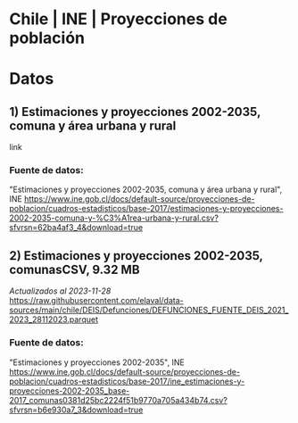 # Chile | INE | Proyecciones de población

# Datos
## 1) Estimaciones y proyecciones 2002-2035, comuna y área urbana y rural
link


### Fuente de datos:
"Estimaciones y proyecciones 2002-2035, comuna y área urbana y rural", INE
https://www.ine.gob.cl/docs/default-source/proyecciones-de-poblacion/cuadros-estadisticos/base-2017/estimaciones-y-proyecciones-2002-2035-comuna-y-%C3%A1rea-urbana-y-rural.csv?sfvrsn=62ba4af3_4&download=true


## 2) Estimaciones y proyecciones 2002-2035, comunasCSV, 9.32 MB



*Actualizados al 2023-11-28*<br>
https://raw.githubusercontent.com/elaval/data-sources/main/chile/DEIS/Defunciones/DEFUNCIONES_FUENTE_DEIS_2021_2023_28112023.parquet

### Fuente de datos:
"Estimaciones y proyecciones 2002-2035", INE
https://www.ine.gob.cl/docs/default-source/proyecciones-de-poblacion/cuadros-estadisticos/base-2017/ine_estimaciones-y-proyecciones-2002-2035_base-2017_comunas0381d25bc2224f51b9770a705a434b74.csv?sfvrsn=b6e930a7_3&download=true

